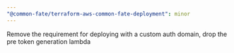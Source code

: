 ```yaml
---
"@common-fate/terraform-aws-common-fate-deployment": minor
---
```


Remove the requirement for deploying with a custom auth domain, drop the pre token generation lambda

